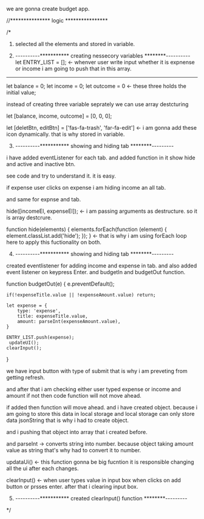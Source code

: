 we are gonna create budget app.

//*************** logic ****************

/*
1. selected all the elements and stored in variable.

2. ----------*********** creating nessecory variables ********----------
let ENTRY_LIST = []; <-  whenver user write input whether it is expnense or income i am going to push that in this array.

-------------------------------------------------

let balance = 0;
let income = 0;
let outcome = 0 <- these three holds the initial value;

instead of creating three variable seprately we can use array destcturing

let [balance, income, outcome] = [0, 0, 0];

let [deletBtn, editBtn] = ['fas-fa-trash', 'far-fa-edit'] <- i am gonna add these icon dynamically. that is why stored in variable.


3. ----------*********** showing and hiding tab ********---------

i have added eventListener for each tab. and added function in it show hide and active and inactive btn.

see code and try to understand it. it is easy.

if expense user clicks on expense i am hiding income an all tab.

and same for expnse and tab.

 hide([incomeEl, expenseEl]); <- i am passing arguments as destructure. so it is array destcrure.

 function hide(elements) {
	elements.forEach(function (element) {
		element.classList.add('hide');
	});
} <- that is why i am using forEach loop here to apply this fuctionality on both.

 4. ----------*********** showing and hiding tab ********---------

 created eventlistener for adding income and expense in tab. and also added event listener on keypress Enter. and budgetIn and budgetOut function.

 function budgetOut(e) {
    e.preventDefault();

    if(!expenseTitle.value || !expenseAmount.value) return;

    let expense = {
        type: 'expense',
        title: expenseTitle.value,
        amount: parseInt(expenseAmount.value),
    }

    ENTRY_LIST.push(expense);
     updateUI();
    clearInput();
}

we have input button with type of submit that is why i am preveting from getting refresh.

and after that i am checking either user typed expense or income and amount if not then code function will not move ahead.

if added then function will move ahead. and i have created object. because i am going to store this data in local storage and local storage can only store data jsonString that is why i had to create object.

and i pushing that object into array that i created before.

and parseInt -> converts string into number. because object taking amount value as string that's why had to convert it to number.

updataUi() <- this function gonna be big fucntion it is responsible changing all the ui after each changes.

clearInput() <- when user types value in input box when clicks on add button or prsses enter. after that i clearing input box.

 5. ----------*********** created clearInput() function  ********---------

*/